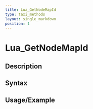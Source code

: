 ```yaml
---
title: Lua_GetNodeMapId
type: taxi_methods
layout: single_markdown
position: 1
---
```


# Lua_GetNodeMapId

## Description

## Syntax

## Usage/Example


